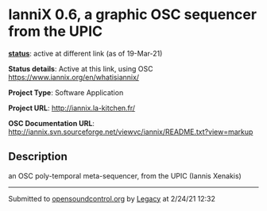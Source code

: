 # IanniX 0.6, a graphic OSC sequencer from the UPIC

**[status](../implementation-status.html)**: active at different link (as of 19-Mar-21)

**Status details**: 
Active at this link, using OSC https://www.iannix.org/en/whatisiannix/

**Project Type**: Software Application

**Project URL**: <http://iannix.la-kitchen.fr/>

**OSC Documentation URL**: <http://iannix.svn.sourceforge.net/viewvc/iannix/README.txt?view=markup>

## Description

an OSC poly-temporal meta-sequencer, from the UPIC (Iannis Xenakis)

---
Submitted to [opensoundcontrol.org](https://opensoundcontrol.org) by [Legacy](https://web.archive.org) at 2/24/21 12:32
